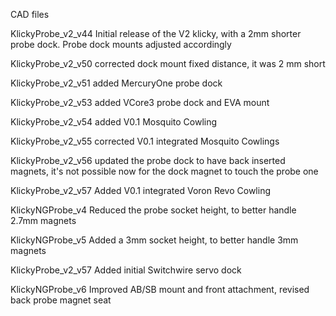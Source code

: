 CAD files

KlickyProbe_v2_v44
Initial release of the V2 klicky, with a 2mm shorter probe dock. Probe dock mounts adjusted accordingly

KlickyProbe_v2_v50
corrected dock mount fixed distance, it was 2 mm short

KlickyProbe_v2_v51
added MercuryOne probe dock

KlickyProbe_v2_v53
added VCore3 probe dock and EVA mount

KlickyProbe_v2_v54
added V0.1 Mosquito Cowling

KlickyProbe_v2_v55
corrected V0.1 integrated Mosquito Cowlings

KlickyProbe_v2_v56
updated the probe dock to have back inserted magnets, it's not possible now for the dock magnet to touch the probe one

KlickyProbe_v2_v57
Added V0.1 integrated Voron Revo Cowling

KlickyNGProbe_v4
Reduced the probe socket height, to better handle 2.7mm magnets

KlickyNGProbe_v5
Added a 3mm socket height, to better handle 3mm magnets

KlickyProbe_v2_v57
Added initial Switchwire servo dock

KlickyNGProbe_v6
Improved AB/SB mount and front attachment, revised back probe magnet seat